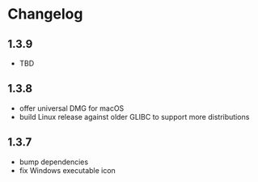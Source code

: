 # Changelog

## 1.3.9

- TBD

## 1.3.8

- offer universal DMG for macOS
- build Linux release against older GLIBC to support more distributions

## 1.3.7

- bump dependencies
- fix Windows executable icon
